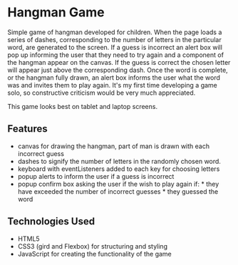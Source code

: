 # Hangman Game

Simple game of hangman developed for children. When the page loads a series of dashes, corresponding to the number of letters in the particular word, are generated to the screen. If a guess is incorrect an alert box will pop up informing the user that they need to try again and a component of the hangman appear on the canvas. If the guess is correct the chosen letter will appear just above the corresponding dash. Once the word is complete, or the hangman fully drawn, an alert box informs the user what the word was and invites them to play again. 
It's my first time developing a game solo, so constructive criticism would be very much appreciated.

This game looks best on tablet and laptop screens.

## Features
* canvas for drawing the hangman, part of man is drawn with each incorrect guess
* dashes to signify the number of letters in the randomly chosen word.
* keyboard with eventListeners added to each key for choosing letters
* popup alerts to inform the user if a guess is incorrect
* popup confirm box asking the user if the wish to play again if:
        * they have exceeded the number of incorrect guesses
        * they guessed the word

## Technologies Used
* HTML5
* CSS3 (gird and Flexbox) for structuring and styling
* JavaScript for creating the functionality of the game

